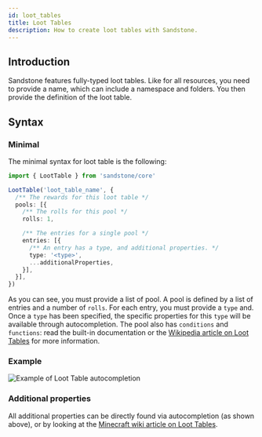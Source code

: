 ```yaml
---
id: loot_tables
title: Loot Tables
description: How to create loot tables with Sandstone.
---
```


## Introduction
Sandstone features fully-typed loot tables. Like for all resources, you need to provide a name, which can include a namespace and folders. You then provide the definition of the loot table.

## Syntax

### Minimal

The minimal syntax for loot table is the following:
```ts
import { LootTable } from 'sandstone/core'

LootTable('loot_table_name', {
  /** The rewards for this loot table */
  pools: [{
    /** The rolls for this pool */
    rolls: 1,

    /** The entries for a single pool */
    entries: [{
      /** An entry has a type, and additional properties. */
      type: '<type>',
      ...additionalProperties,
    }],
  }],
})
```

As you can see, you must provide a list of pool. A pool is defined by a list of entries and a number of `rolls`. For each entry, you must provide a `type` and. Once a `type` has been specified, the specific properties for this `type` will be available through autocompletion. The pool also has `conditions` and `functions`: read the built-in documentation or the [Wikipedia article on Loot Tables](https://minecraft.gamepedia.com/Loot_table#Tags) for more information.

### Example

![Example of Loot Table autocompletion](../../images/autocompletion/loottable.gif)

### Additional properties

All additional properties can be directly found via autocompletion (as shown above), or by looking at the [Minecraft wiki article on Loot Tables](https://minecraft.gamepedia.com/Loot_table#Tags).


